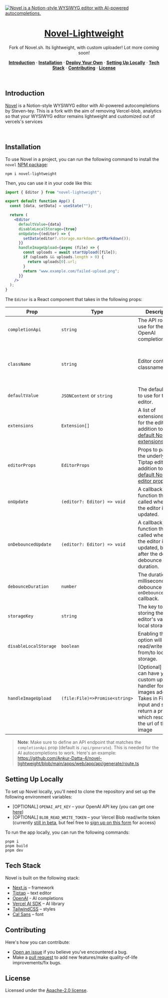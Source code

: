 <a href="https://novel.sh">
  <img alt="Novel is a Notion-style WYSIWYG editor with AI-powered autocompletions." src="https://novel.sh/opengraph-image.png">
  <h1 align="center">Novel-Lightweight</h1>
</a>

<p align="center">
  Fork of Novel.sh. Its lightweight, with custom uploader!
  Lot more coming soon!
</p>

<p align="center">
  <a href="#introduction"><strong>Introduction</strong></a> ·
  <a href="#installation"><strong>Installation</strong></a> ·
  <a href="#deploy-your-own"><strong>Deploy Your Own</strong></a> ·
  <a href="#setting-up-locally"><strong>Setting Up Locally</strong></a> ·
  <a href="#tech-stack"><strong>Tech Stack</strong></a> ·
  <a href="#contributing"><strong>Contributing</strong></a> ·
  <a href="#license"><strong>License</strong></a>
</p>
<br/>

## Introduction

[Novel](https://novel.sh/) is a Notion-style WYSIWYG editor with AI-powered autocompletions by Steven-tey.
This is a fork with the aim of removing Vercel-blob, analytics so that your WYSIWYG editor remains lightweight and customized out of vercels's services

<br />

## Installation

To use Novel in a project, you can run the following command to install the `novel` [NPM package](https://www.npmjs.com/package/novel):

```
npm i novel-lightweight
```

Then, you can use it in your code like this:

```jsx
import { Editor } from "novel-lightweight";

export default function App() {
  const [data, setData] = useState("");

  return (
    <Editor
      defaultValue={data}
      disableLocalStorage={true}
      onUpdate={(editor) => {
        setData(editor?.storage.markdown.getMarkdown());
      }}
      handleImageUpload={async (file) => {
        const uploads = await startUpload([file]);
        if (uploads && uploads.length > 0) {
          return uploads[0].url;
        }
        return "www.example.com/failed-upload.png";
      }}
    />
  );
}
```

The `Editor` is a React component that takes in the following props:

| Prop                  | Type                           | Description                                                                                                                                                                                | Default                                                                                                                             |
| --------------------- | ------------------------------ | ------------------------------------------------------------------------------------------------------------------------------------------------------------------------------------------ | ----------------------------------------------------------------------------------------------------------------------------------- |
| `completionApi`       | `string`                       | The API route to use for the OpenAI completion API.                                                                                                                                        | `/api/generate`                                                                                                                     |
| `className`           | `string`                       | Editor container classname.                                                                                                                                                                | `"relative min-h-[500px] w-full max-w-screen-lg border-stone-200 bg-white sm:mb-[calc(20vh)] sm:rounded-lg sm:border sm:shadow-lg"` |
| `defaultValue`        | `JSONContent` or `string`      | The default value to use for the editor.                                                                                                                                                   | [`defaultEditorContent`](https://github.com/steven-tey/novel/blob/main/packages/core/src/ui/editor/default-content.tsx)             |
| `extensions`          | `Extension[]`                  | A list of extensions to use for the editor, in addition to the [default Novel extensions](https://github.com/steven-tey/novel/blob/main/packages/core/src/ui/editor/extensions/index.tsx). | `[]`                                                                                                                                |
| `editorProps`         | `EditorProps`                  | Props to pass to the underlying Tiptap editor, in addition to the [default Novel editor props](https://github.com/steven-tey/novel/blob/main/packages/core/src/ui/editor/props.ts).        | `{}`                                                                                                                                |
| `onUpdate`            | `(editor?: Editor) => void`    | A callback function that is called whenever the editor is updated.                                                                                                                         | `() => {}`                                                                                                                          |
| `onDebouncedUpdate`   | `(editor?: Editor) => void`    | A callback function that is called whenever the editor is updated, but only after the defined debounce duration.                                                                           | `() => {}`                                                                                                                          |
| `debounceDuration`    | `number`                       | The duration (in milliseconds) to debounce the `onDebouncedUpdate` callback.                                                                                                               | `750`                                                                                                                               |
| `storageKey`          | `string`                       | The key to use for storing the editor's value in local storage.                                                                                                                            | `novel__content`                                                                                                                    |
| `disableLocalStorage` | `boolean`                      | Enabling this option will prevent read/write content from/to local storage.                                                                                                                | `false`                                                                                                                             |
| `handleImageUpload`   | `(file:File)=>Promise<string>` | [Optional] You can have your custom upload handler for images added. Takes in File as input and should return a promise which resolves to the url of the image                             | `null`                                                                                                                              |

> **Note**: Make sure to define an API endpoint that matches the `completionApi` prop (default is `/api/generate`). This is needed for the AI autocompletions to work. Here's an example: https://github.com/Ankur-Datta-4/novel-lightweight/blob/main/apps/web/app/api/generate/route.ts

## Setting Up Locally

To set up Novel locally, you'll need to clone the repository and set up the following environment variables:

- [OPTIONAL] `OPENAI_API_KEY` – your OpenAI API key (you can get one [here](https://platform.openai.com/account/api-keys))
- [OPTIONAL] `BLOB_READ_WRITE_TOKEN` – your Vercel Blob read/write token (currently [still in beta](https://vercel.com/docs/storage/vercel-blob/quickstart#quickstart), but feel free to [sign up on this form](https://vercel.fyi/blob-beta) for access)

To run the app locally, you can run the following commands:

```
pnpm i
pnpm build
pnpm dev
```

## Tech Stack

Novel is built on the following stack:

- [Next.js](https://nextjs.org/) – framework
- [Tiptap](https://tiptap.dev/) – text editor
- [OpenAI](https://openai.com/) - AI completions
- [Vercel AI SDK](https://sdk.vercel.ai/docs) – AI library
- [TailwindCSS](https://tailwindcss.com/) – styles
- [Cal Sans](https://github.com/calcom/font) – font

## Contributing

Here's how you can contribute:

- [Open an issue](https://github.com/Ankur-Datta-4/novel-lightweight/issues) if you believe you've encountered a bug.
- Make a [pull request](https://github.com/Ankur-Datta-4/novel-lightweight/pull) to add new features/make quality-of-life improvements/fix bugs.

## License

Licensed under the [Apache-2.0 license](https://github.com/steven-tey/novel/blob/main/LICENSE.md).
